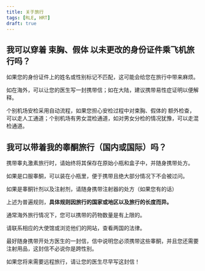 ```yaml
---
title: 关于旅行
tags: [RLE, HRT]
draft: true
---
```


## 我可以穿着 束胸、假体 以未更改的身份证件乘飞机旅行吗？

如果您的身份证件上的姓名或性别标记不匹配，这可能会给您在旅行中带来麻烦。

如在海外，可以让您的医生写一封携带信；如在大陆，建议携带易性症证明以便解释。

个别机场安检采用自动流程，如果您担心安检过程中对束胸、假体的 额外检查，可以走人工通道；个别机场有男女混检通道，如对男女分检的情况犹豫，可以走混检通道。

## 我可以带着我的睾酮旅行（国内或国际）吗？

携带睾丸激素旅行时，请始终将其保存在原始小瓶和盒子中，并随身携带处方。

如果是口服睾酮，可以装在小瓶里，便于携带且绝大部分情况下不会被过问。

如果是睾酮针剂以及注射剂，请随身携带注射器的处方（如果您有的话）

上述为普遍规则，**具体规则因旅行的国家或地区以及旅行的长度而异。**

通常海外旅行情况下，您可以携带的药物数量是有上限的。

请联系相应的大使馆或浏览他们的网站，查看两国的法律。

最好随身携带开处方医生的一封信，信中说明您必须携带这些睾酮，并且您还需要注射用品，这封信不必说你是跨性别。

如果您将来需要远程旅行，请让您的医生尽早写这封信！
